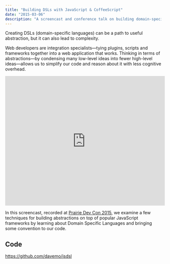 ```yaml
---
title: "Building DSLs with JavaScript & CoffeeScript"
date: "2015-03-06"
description: "A screencast and conference talk on building domain-specific languages using JavaScript and CoffeeScript."
---
```


<aside class="tldr">
Creating DSLs (domain-specific languages) can be a path to useful abstraction, but it can also lead to complexity.
</aside>

Web developers are integration specialists—tying plugins, scripts and frameworks together into a web application that works. Thinking in terms of abstractions—by condensing many low-level ideas into fewer high-level ideas—allows us to simplify our code and reason about it with less cognitive overhead.

<iframe src="https://www.youtube.com/embed/EOksrrySfwI?wmode=transparent" allowfullscreen frameborder="0" height="417" width="515"></iframe>

In this screencast, recorded at [Prairie Dev Con 2015](prairiedevcon.com), we examine a few techniques for building abstractions on top of popular JavaScript frameworks by learning about Domain Specific Languages and bringing some convention to our code.

## Code

https://github.com/davemo/jsdsl